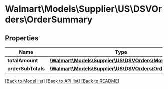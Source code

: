 # Walmart\Models\Supplier\US\DSVOrders\OrderSummary

## Properties

Name | Type | Description | Notes
------------ | ------------- | ------------- | -------------
**totalAmount** | [**\Walmart\Models\Supplier\US\DSVOrders\MoneyType**](MoneyType.md) |  | [optional]
**orderSubTotals** | [**\Walmart\Models\Supplier\US\DSVOrders\OrderSubTotal[]**](OrderSubTotal.md) |  | [optional]


[[Back to Model list]](./) [[Back to API list]](../../../../../README.md#supported-apis) [[Back to README]](../../../../../README.md)
